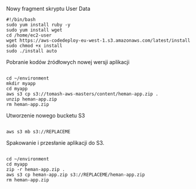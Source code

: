 Nowy fragment skryptu User Data
```
#!/bin/bash
sudo yum install ruby -y
sudo yum install wget
cd /home/ec2-user
wget https://aws-codedeploy-eu-west-1.s3.amazonaws.com/latest/install
sudo chmod +x install
sudo ./install auto
```


Pobranie kodów źródłowych nowej wersji aplikacji
```

cd ~/environment
mkdir myapp
cd myapp
aws s3 cp s3://tomash-aws-masters/content/heman-app.zip .
unzip heman-app.zip
rm heman-app.zip

```

Utworzenie nowego bucketu S3
```

aws s3 mb s3://REPLACEME

```

Spakowanie i przesłanie aplikacji do S3.
```

cd ~/environment
cd myapp
zip -r heman-app.zip .
aws s3 cp heman-app.zip s3://REPLACEME/heman-app.zip
rm heman-app.zip

```
